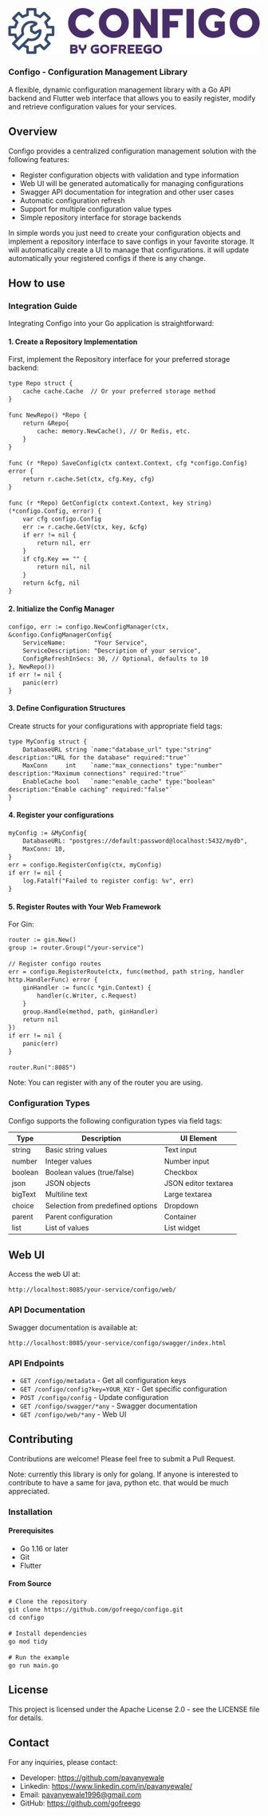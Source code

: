 
![Configo Logo](assets/logo-name.png)

### Configo - Configuration Management Library
A flexible, dynamic configuration management library with a Go API backend and Flutter web interface that allows you to easily register, modify and retrieve configuration values for your services.

## Overview
Configo provides a centralized configuration management solution with the following features:

* Register configuration objects with validation and type information
* Web UI will be generated automatically for managing configurations
* Swagger API documentation for integration and other user cases
* Automatic configuration refresh
* Support for multiple configuration value types
* Simple repository interface for storage backends

In simple words you just need to create your configuration objects and implement a repository interface to save configs in your favorite storage. It will automatically create a UI to manage that configurations. it will update automatically your registered configs if there is any change.

## How to use

### Integration Guide
Integrating Configo into your Go application is straightforward:

#### 1. Create a Repository Implementation
First, implement the Repository interface for your preferred storage backend:

```
type Repo struct {
    cache cache.Cache  // Or your preferred storage method
}

func NewRepo() *Repo {
    return &Repo{
        cache: memory.NewCache(), // Or Redis, etc.
    }
}

func (r *Repo) SaveConfig(ctx context.Context, cfg *configo.Config) error {
    return r.cache.Set(ctx, cfg.Key, cfg)
}

func (r *Repo) GetConfig(ctx context.Context, key string) (*configo.Config, error) {
    var cfg configo.Config
    err := r.cache.GetV(ctx, key, &cfg)
    if err != nil {
        return nil, err
    }
    if cfg.Key == "" {
        return nil, nil
    }
    return &cfg, nil
}
```

#### 2. Initialize the Config Manager

```
configo, err := configo.NewConfigManager(ctx, &configo.ConfigManagerConfig{
    ServiceName:        "Your Service",
    ServiceDescription: "Description of your service",
    ConfigRefreshInSecs: 30, // Optional, defaults to 10
}, NewRepo())
if err != nil {
    panic(err)
}
```

#### 3. Define Configuration Structures
Create structs for your configurations with appropriate field tags:

```
type MyConfig struct {
    DatabaseURL string `name:"database_url" type:"string" description:"URL for the database" required:"true"`
    MaxConn     int    `name:"max_connections" type:"number" description:"Maximum connections" required:"true"`
    EnableCache bool   `name:"enable_cache" type:"boolean" description:"Enable caching" required:"false"`
}

```
#### 4. Register your configurations

```
myConfig := &MyConfig{
    DatabaseURL: "postgres://default:password@localhost:5432/mydb",
    MaxConn: 10,
}
err = configo.RegisterConfig(ctx, myConfig)
if err != nil {
    log.Fatalf("Failed to register config: %v", err)
}
```

#### 5. Register Routes with Your Web Framework
For Gin:

```
router := gin.New()
group := router.Group("/your-service")

// Register configo routes
err = configo.RegisterRoute(ctx, func(method, path string, handler http.HandlerFunc) error {
    ginHandler := func(c *gin.Context) {
        handler(c.Writer, c.Request)
    }
    group.Handle(method, path, ginHandler)
    return nil
})
if err != nil {
    panic(err)
}

router.Run(":8085")
```

Note: You can register with any of the router you are using.

### Configuration Types
Configo supports the following configuration types via field tags:

| Type | Description | UI Element |
|------|-------------|------------|
| string | Basic string values | Text input |
| number | Integer values | Number input |
| boolean | Boolean values (true/false) | Checkbox |
| json | JSON objects | JSON editor textarea |
| bigText | Multiline text | Large textarea |
| choice | Selection from predefined options | Dropdown |
| parent | Parent configuration | Container |
| list | List of values | List widget |


## Web UI
Access the web UI at:
```
http://localhost:8085/your-service/configo/web/
```
### API Documentation
Swagger documentation is available at:

```
http://localhost:8085/your-service/configo/swagger/index.html
```

### API Endpoints
* `GET /configo/metadata` - Get all configuration keys
* `GET /configo/config?key=YOUR_KEY` - Get specific configuration
* `POST /configo/config` - Update configuration
* `GET /configo/swagger/*any` - Swagger documentation
* `GET /configo/web/*any` - Web UI


## Contributing
Contributions are welcome! Please feel free to submit a Pull Request.

Note: currently this library is only for golang. If anyone is interested to contribute to have a same for java, python etc. that would be much appreciated.

### Installation
#### Prerequisites
* Go 1.16 or later
* Git
* Flutter
#### From Source
```
# Clone the repository
git clone https://github.com/gofreego/configo.git
cd configo

# Install dependencies
go mod tidy

# Run the example
go run main.go
```

## License
This project is licensed under the Apache License 2.0 - see the LICENSE file for details.

## Contact
For any inquiries, please contact:

* Developer: https://github.com/pavanyewale
* Linkedin: https://www.linkedin.com/in/pavanyewale/
* Email: pavanyewale1996@gmail.com
* GitHub: https://github.com/gofreego

